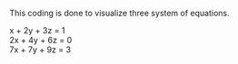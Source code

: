 This coding is done to visualize three system of equations.

x + 2y + 3z = 1          
2x + 4y + 6z = 0          
7x + 7y + 9z = 3              
